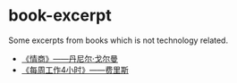 # book-excerpt
Some excerpts from books which is not technology related.

+ [《情商》——丹尼尔·戈尔曼](https://github.com/thzt/book-excerpt/issues/1)
+ [《每周工作4小时》——费里斯](https://github.com/thzt/book-excerpt/issues/2)

